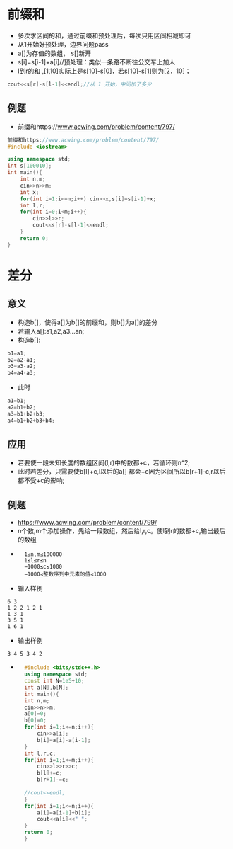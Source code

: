 # 前缀和
* 多次求区间的和，通过前缀和预处理后，每次只用区间相减即可
* 从1开始好预处理，边界问题pass
* a[]为存值的数组， s[]新开
* s[i]=s[i-1]+a[i]//预处理：类似一条路不断往公交车上加人
* l到r的和 ,[1,10]实际上是s[10]-s[0]，若s[10]-s[1]则为[2，10]；
```c++
cout<<s[r]-s[l-1]<<endl;//从 1 开始，中间加了多少
```
## 例题
* 前缀和https://www.acwing.com/problem/content/797/
```c++
前缀和https://www.acwing.com/problem/content/797/
#include <iostream>

using namespace std;
int s[100010];
int main(){
    int n,m;
    cin>>n>>m;
    int x;
    for(int i=1;i<=n;i++) cin>>x,s[i]=s[i-1]+x;
    int l,r;
    for(int i=0;i<m;i++){
        cin>>l>>r;
        cout<<s[r]-s[l-1]<<endl;
    }
    return 0;
}
```
# 差分
## 意义
* 构造b[]，使得a[]为b[]的前缀和，则b[]为a[]的差分
* 若输入a[]:a1,a2,a3...an;
* 构造b[]:
```c++
b1=a1;
b2=a2-a1;
b3=a3-a2;
b4=a4-a3;
```
* 此时
```c++
a1=b1;
a2=b1+b2;
a3=b1+b2+b3;
a4=b1+b2+b3+b4;
```
## 应用
* 若要使一段未知长度的数组区间(l,r)中的数都+c，若循环则n^2;
* 此时若差分，只需要使b[l]+c,l以后的a[] 都会+c因为区间所以b[r+1]-c,r以后都不受+c的影响;
## 例题
* https://www.acwing.com/problem/content/799/
* n个数,m个添加操作，先给一段数组，然后给l,r,c。使l到r的数都+c,输出最后的数组
* ```
    1≤n,m≤100000 
    1≤l≤r≤n
    −1000≤c≤1000
    −1000≤整数序列中元素的值≤1000
  ```
* 输入样例
```
6 3
1 2 2 1 2 1
1 3 1
3 5 1
1 6 1
```
* 输出样例
```
3 4 5 3 4 2
```
* ```c++
    #include <bits/stdc++.h>
    using namespace std;
    const int N=1e5+10;
    int a[N],b[N];
    int main(){
    int n,m;
    cin>>n>>m;
    a[0]=0;
    b[0]=0;
    for(int i=1;i<=n;i++){
        cin>>a[i];
        b[i]=a[i]-a[i-1];
    }
    int l,r,c;
    for(int i=1;i<=m;i++){
        cin>>l>>r>>c;
        b[l]+=c;
        b[r+1]-=c;
        
    //cout<<endl;
    }
    for(int i=1;i<=n;i++){
        a[i]=a[i-1]+b[i];
        cout<<a[i]<<" ";
    }
    return 0;
    }  
```